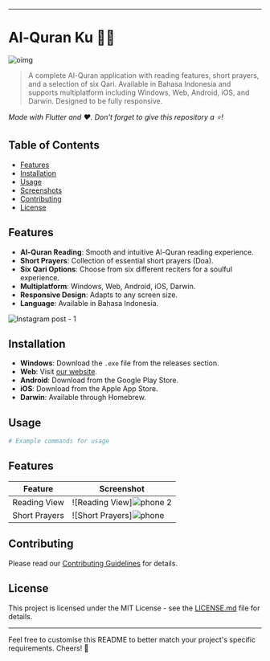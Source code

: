 

---

# Al-Quran Ku 📖🕌

![oimg](https://github.com/Greek-Cp/Al-Quran-Ku-Flutter/assets/82995911/55689766-0369-4a3e-990c-35b31db75c51)


> A complete Al-Quran application with reading features, short prayers, and a selection of six Qari. Available in Bahasa Indonesia and supports multiplatform including Windows, Web, Android, iOS, and Darwin. Designed to be fully responsive.

_Made with Flutter and ❤️. Don't forget to give this repository a ⭐!_

## Table of Contents

- [Features](#features)
- [Installation](#installation)
- [Usage](#usage)
- [Screenshots](#screenshots)
- [Contributing](#contributing)
- [License](#license)

## Features

- **Al-Quran Reading**: Smooth and intuitive Al-Quran reading experience.
- **Short Prayers**: Collection of essential short prayers (Doa).
- **Six Qari Options**: Choose from six different reciters for a soulful experience.
- **Multiplatform**: Windows, Web, Android, iOS, Darwin.
- **Responsive Design**: Adapts to any screen size.
- **Language**: Available in Bahasa Indonesia.

![Instagram post - 1](https://github.com/Greek-Cp/Al-Quran-Ku-Flutter/assets/82995911/b107ae40-3835-4a8b-8860-9613dbc1863c)

## Installation

- **Windows**: Download the `.exe` file from the releases section.
- **Web**: Visit [our website](https://your-website.com).
- **Android**: Download from the Google Play Store.
- **iOS**: Download from the Apple App Store.
- **Darwin**: Available through Homebrew.

## Usage

```bash
# Example commands for usage
```

## Features

| Feature        | Screenshot   |
| -------------- | ------------ |
| Reading View   | ![Reading View]![phone 2](https://github.com/Greek-Cp/Al-Quran-Ku-Flutter/assets/82995911/da682fda-3d06-48c5-9233-d2b9f99c133e)|
| Short Prayers  | ![Short Prayers]![phone](https://github.com/Greek-Cp/Al-Quran-Ku-Flutter/assets/82995911/eeb98468-925d-4c31-96d2-d5968d0d7f05)|



## Contributing

Please read our [Contributing Guidelines](CONTRIBUTING.md) for details.

## License

This project is licensed under the MIT License - see the [LICENSE.md](LICENSE.md) file for details.

---

Feel free to customise this README to better match your project's specific requirements. Cheers! 🎉
